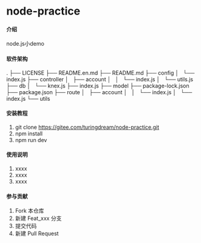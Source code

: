 # node-practice

#### 介绍
node.js小demo

#### 软件架构
.
├── LICENSE
├── README.en.md
├── README.md
├── config
│   └── index.js
├── controller
│   ├── account
│   │   └── index.js
│   └── utils.js
├── db
│   └── knex.js
├── index.js
├── model
├── package-lock.json
├── package.json
├── route
│   ├── account
│   │   └── index.js
│   └── index.js
└── utils


#### 安装教程

1.  git clone https://gitee.com/turingdream/node-practice.git
2.  npm install
3.  npm run dev

#### 使用说明

1.  xxxx
2.  xxxx
3.  xxxx

#### 参与贡献

1.  Fork 本仓库
2.  新建 Feat_xxx 分支
3.  提交代码
4.  新建 Pull Request


